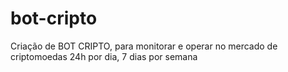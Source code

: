 # bot-cripto
Criação de BOT CRIPTO, para monitorar e operar no mercado de criptomoedas 24h por dia, 7 dias por semana
